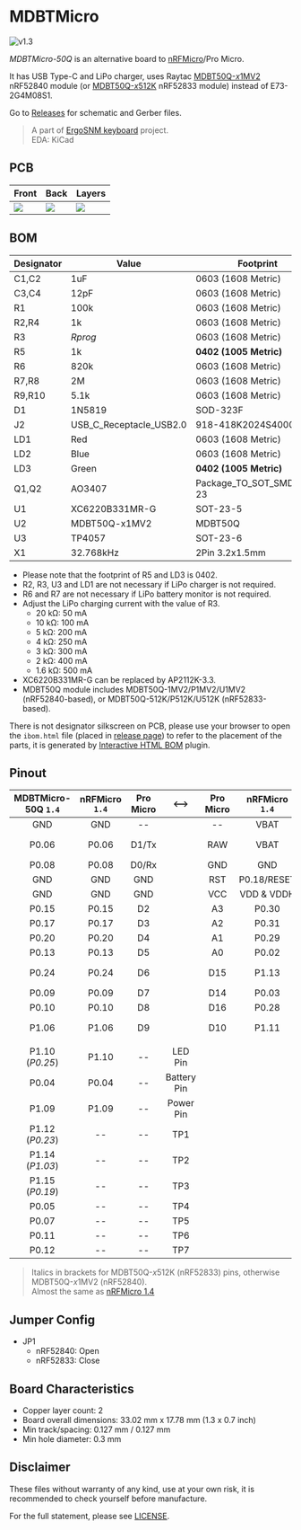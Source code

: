 # MDBTMicro

![v1.3](https://i.imgur.com/TniY3Ef.jpg)

*MDBTMicro-50Q* is an alternative board to [nRFMicro](https://github.com/joric/nrfmicro)/Pro Micro.

It has USB Type-C and LiPo charger, uses Raytac [MDBT50Q-*x*1MV2](https://www.raytac.com/product/ins.php?index_id=24) nRF52840 module (or [MDBT50Q-*x*512K](https://www.raytac.com/product/ins.php?index_id=95) nRF52833 module) instead of E73-2G4M08S1.

Go to [Releases](https://github.com/siderakb/mdbt-micro/releases) for schematic and Gerber files.

> A part of [ErgoSNM keyboard](https://github.com/siderakb/ergo-snm-keyboard) project.  
> EDA: KiCad  

## PCB
| Front                                | Back                                 | Layers                               |
| ------------------------------------ | ------------------------------------ | ------------------------------------ |
| ![](https://i.imgur.com/aoPDatD.jpg) | ![](https://i.imgur.com/mlyULWZ.jpg) | ![](https://i.imgur.com/jGtMzkR.png) |

## BOM
| Designator | Value                   | Footprint                 |
| ---------- | ----------------------- | ------------------------- |
| C1,C2      | 1uF                     | 0603 (1608 Metric)        |
| C3,C4      | 12pF                    | 0603 (1608 Metric)        |
| R1         | 100k                    | 0603 (1608 Metric)        |
| R2,R4      | 1k                      | 0603 (1608 Metric)        |
| R3         | *Rprog*                 | 0603 (1608 Metric)        |
| R5         | 1k                      | **0402 (1005 Metric)**    |
| R6         | 820k                    | 0603 (1608 Metric)        |
| R7,R8      | 2M                      | 0603 (1608 Metric)        |
| R9,R10     | 5.1k                    | 0603 (1608 Metric)        |
| D1         | 1N5819                  | SOD-323F                  |
| J2         | USB_C_Receptacle_USB2.0 | 918-418K2024S40000        |
| LD1        | Red                     | 0603 (1608 Metric)        |
| LD2        | Blue                    | 0603 (1608 Metric)        |
| LD3        | Green                   | **0402 (1005 Metric)**    |
| Q1,Q2      | AO3407                  | Package_TO_SOT_SMD:SOT-23 |
| U1         | XC6220B331MR-G          | SOT-23-5                  |
| U2         | MDBT50Q-x1MV2           | MDBT50Q                   |
| U3         | TP4057                  | SOT-23-6                  |
| X1         | 32.768kHz               | 2Pin 3.2x1.5mm            |

- Please note that the footprint of R5 and LD3 is 0402.
- R2, R3, U3 and LD1 are not necessary if LiPo charger is not required. 
- R6 and R7 are not necessary if LiPo battery monitor is not required.
- Adjust the LiPo charging current with the value of R3.
  - 20 kΩ: 50 mA
  - 10 kΩ: 100 mA
  - 5 kΩ: 200 mA
  - 4 kΩ: 250 mA
  - 3 kΩ: 300 mA
  - 2 kΩ: 400 mA
  - 1.6 kΩ: 500 mA 
- XC6220B331MR-G can be replaced by AP2112K-3.3.
- MDBT50Q module includes MDBT50Q-1MV2/P1MV2/U1MV2 (nRF52840-based), or MDBT50Q-512K/P512K/U512K (nRF52833-based).

There is not designator silkscreen on PCB, please use your browser to open the `ibom.html` file (placed in [release page][release]) to refer to the placement of the parts, it is generated by [Interactive HTML BOM](https://github.com/openscopeproject/InteractiveHtmlBom) plugin.

## Pinout
| MDBTMicro-50Q `1.4` | nRFMicro `1.4` | Pro Micro |    <-->     | Pro Micro | nRFMicro `1.4` | MDBTMicro-50Q `1.4` |
| :-----------------: | :------------: | :-------: | :---------: | :-------: | :------------: | :-----------------: |
|         GND         |      GND       |    --     |             |    --     |      VBAT      |        VBAT         |
|        P0.06        |     P0.06      |   D1/Tx   |             |    RAW    |      VBAT      |    VBUS (USB 5V)    |
|        P0.08        |     P0.08      |   D0/Rx   |             |    GND    |      GND       |         GND         |
|         GND         |      GND       |    GND    |             |    RST    |  P0.18/RESET   |     P0.18/RESET     |
|         GND         |      GND       |    GND    |             |    VCC    |   VDD & VDDH   |     VDD & VDDH      |
|        P0.15        |     P0.15      |    D2     |             |    A3     |     P0.30      |        P0.30        |
|        P0.17        |     P0.17      |    D3     |             |    A2     |     P0.31      |        P0.31        |
|        P0.20        |     P0.20      |    D4     |             |    A1     |     P0.29      |        P0.29        |
|        P0.13        |     P0.13      |    D5     |             |    A0     |     P0.02      |        P0.02        |
|        P0.24        |     P0.24      |    D6     |             |    D15    |     P1.13      |   P1.13 (*P1.05*)   |
|        P0.09        |     P0.09      |    D7     |             |    D14    |     P0.03      |        P0.03        |
|        P0.10        |     P0.10      |    D8     |             |    D16    |     P0.28      |        P0.28        |
|        P1.06        |     P1.06      |    D9     |             |    D10    |     P1.11      |   P1.11 (*P1.04*)   |
|                     |                |           |             |           |                |                     |
|   P1.10 (*P0.25*)   |     P1.10      |    --     |   LED Pin   |           |                |                     |
|        P0.04        |     P0.04      |    --     | Battery Pin |           |                |                     |
|        P1.09        |     P1.09      |    --     |  Power Pin  |           |                |                     |
|   P1.12 (*P0.23*)   |       --       |    --     |     TP1     |           |                |                     |
|   P1.14 (*P1.03*)   |       --       |    --     |     TP2     |           |                |                     |
|   P1.15 (*P0.19*)   |       --       |    --     |     TP3     |           |                |                     |
|        P0.05        |       --       |    --     |     TP4     |           |                |                     |
|        P0.07        |       --       |    --     |     TP5     |           |                |                     |
|        P0.11        |       --       |    --     |     TP6     |           |                |                     |
|        P0.12        |       --       |    --     |     TP7     |           |                |                     |

> Italics in brackets for MDBT50Q-*x*512K (nRF52833) pins, otherwise MDBT50Q-*x*1MV2 (nRF52840).  
> Almost the same as [nRFMicro 1.4](https://github.com/joric/nrfmicro/releases/tag/1.4)

## Jumper Config
- JP1
  - nRF52840: Open
  - nRF52833: Close

## Board Characteristics
- Copper layer count: 2
- Board overall dimensions: 33.02 mm x 17.78 mm (1.3 x 0.7 inch)
- Min track/spacing: 0.127 mm / 0.127 mm
- Min hole diameter: 0.3 mm

## Disclaimer
These files without warranty of any kind, use at your own risk, it is recommended to check yourself before manufacture.

For the full statement, please see [LICENSE](./LICENSE).

[release]: https://github.com/ziteh/mdbt-micro/releases
